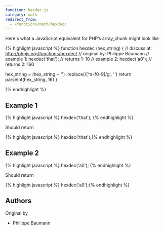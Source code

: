```yaml
---
function: hexdec.js
category: math
redirect_from:
  - /functions/math/hexdec/
---
```


<!-- WARNING! This file is auto generated by `npm run web:inject`, do not edit by hand -->

Here's what a JavaScript equivalent for PHP’s array_chunk might look like

{% highlight javascript %}
function hexdec (hex_string) {
  //  discuss at: http://phpjs.org/functions/hexdec/
  // original by: Philippe Baumann
  //   example 1: hexdec('that');
  //   returns 1: 10
  //   example 2: hexdec('a0');
  //   returns 2: 160

  hex_string = (hex_string + '')
    .replace(/[^a-f0-9]/gi, '')
  return parseInt(hex_string, 16)
}

{% endhighlight %}

## Example 1

{% highlight javascript %}
hexdec('that');
{% endhighlight %}

Should return

{% highlight javascript %}
hexdec('that');{% endhighlight %}

## Example 2

{% highlight javascript %}
hexdec('a0');
{% endhighlight %}

Should return

{% highlight javascript %}
hexdec('a0');{% endhighlight %}


## Authors


Original by

- Philippe Baumann

